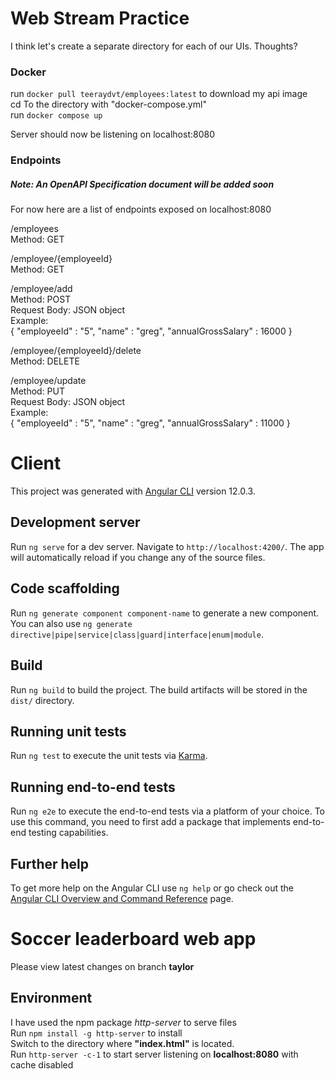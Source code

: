 # Web Stream Practice

I think let's create a separate directory for each of our UIs. Thoughts?
### Docker
run `docker pull teeraydvt/employees:latest` to download my api image  
cd To the directory with "docker-compose.yml"  
run `docker compose up`

Server should now be listening on localhost:8080
### Endpoints

##### Note: An OpenAPI Specification document will be added soon

For now here are a list of endpoints exposed on localhost:8080

/employees  
Method: GET  

/employee/{employeeId}  
Method: GET  

/employee/add  
Method: POST  
Request Body: JSON object  
Example:   
{
    "employeeId" : "5",
    "name" : "greg",
    "annualGrossSalary" : 16000
}

/employee/{employeeId}/delete  
Method: DELETE  

/employee/update  
Method: PUT  
Request Body: JSON object  
Example:  
{
    "employeeId" : "5",
    "name" : "greg",
    "annualGrossSalary" : 11000
}
# Client

This project was generated with [Angular CLI](https://github.com/angular/angular-cli) version 12.0.3.

## Development server

Run `ng serve` for a dev server. Navigate to `http://localhost:4200/`. The app will automatically reload if you change any of the source files.

## Code scaffolding

Run `ng generate component component-name` to generate a new component. You can also use `ng generate directive|pipe|service|class|guard|interface|enum|module`.

## Build

Run `ng build` to build the project. The build artifacts will be stored in the `dist/` directory.

## Running unit tests

Run `ng test` to execute the unit tests via [Karma](https://karma-runner.github.io).

## Running end-to-end tests

Run `ng e2e` to execute the end-to-end tests via a platform of your choice. To use this command, you need to first add a package that implements end-to-end testing capabilities.

## Further help

To get more help on the Angular CLI use `ng help` or go check out the [Angular CLI Overview and Command Reference](https://angular.io/cli) page.
# Soccer leaderboard web app

Please view latest changes on branch **taylor**

## Environment
I have used the npm package *http-server* to serve files  
Run `npm install -g http-server` to install  
Switch to the directory where **"index.html"** is located.  
Run `http-server -c-1` to start server listening on **localhost:8080** with cache disabled
